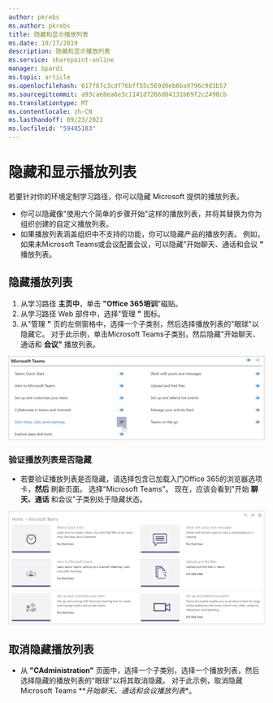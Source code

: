 ```yaml
---
author: pkrebs
ms.author: pkrebs
title: 隐藏和显示播放列表
ms.date: 10/27/2019
description: 隐藏和显示播放列表
ms.service: sharepoint-online
manager: bpardi
ms.topic: article
ms.openlocfilehash: 617f87c3cdf76bff55c569d0eb6ba9796c9d3b57
ms.sourcegitcommit: a93cae8ea6e3c1141d7266d04131b69f2c2498cb
ms.translationtype: MT
ms.contentlocale: zh-CN
ms.lasthandoff: 09/23/2021
ms.locfileid: "59485183"
---
```

# <a name="hide-and-show-the-playlists"></a>隐藏和显示播放列表

若要针对你的环境定制学习路径，你可以隐藏 Microsoft 提供的播放列表。 

- 你可以隐藏像"使用六个简单的步骤开始"这样的播放列表，并将其替换为你为组织创建的自定义播放列表。
- 如果播放列表涵盖组织中不支持的功能，你可以隐藏产品的播放列表。 例如，如果未Microsoft Teams或会议配置会议，可以隐藏"开始聊天、通话和会议 **"** 播放列表。 

## <a name="hide-a-playlist"></a>隐藏播放列表

1. 从学习路径 **主页中**，单击 **"Office 365培训**"磁贴。
2. 从学习路径 Web 部件中，选择"管理 **"** 图标。 
3. 从"管理 **"** 页的左侧窗格中，选择一个子类别，然后选择播放列表的"眼球"以隐藏它。 对于此示例，单击Microsoft Teams子类别，然后隐藏"开始聊天、通话和 **会议"** 播放列表。  

![隐藏播放列表](media/cg-hideplaylist.png)

### <a name="verify-the-playlist-is-hidden"></a>验证播放列表是否隐藏
- 若要验证播放列表是否隐藏，请选择包含已加载入门Office 365的浏览器选项卡，**然后** 刷新页面。 选择"Microsoft Teams"。 现在，应该会看到"开始 **聊天、通话** 和会议"子类别处于隐藏状态。 

![隐藏播放列表刷新](media/cg-hideplaylistrefresh.png)

## <a name="unhide-a-playlist"></a>取消隐藏播放列表

- 从 **"CAdministration"** 页面中，选择一个子类别，选择一个播放列表，然后选择隐藏的播放列表的"眼球"以将其取消隐藏。 对于此示例，取消隐藏Microsoft Teams **_开始聊天、通话和会议播放列表_*。   


